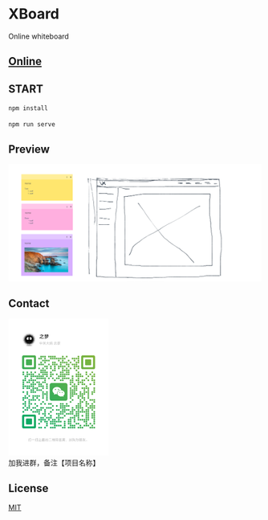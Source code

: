 # XBoard

Online whiteboard

## [Online](http://oxoyo.co/XBoard/)

## START

```
npm install

npm run serve
```
## Preview 
![](./documents/preview_003.png)

## Contact

<div align="left">
    <img src="https://raw.githubusercontent.com/OXOYO/OXOYO/refs/heads/master/contact_me_wx.png" width="200px"/>
    <div>加我进群，备注【项目名称】</div>
</div>

## License
[MIT](http://opensource.org/licenses/MIT)
